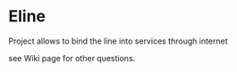 Eline
=====

Project allows to bind the line into services through internet

see Wiki page for other questions.
